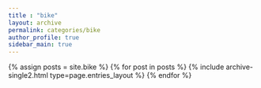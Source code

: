 ```yaml
---
title : "bike"
layout: archive
permalink: categories/bike
author_profile: true
sidebar_main: true
---
```


{% assign posts = site.bike %}
{% for post in posts %} {% include archive-single2.html type=page.entries_layout %} {% endfor %}